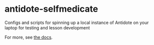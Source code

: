 # antidote-selfmedicate

Configs and scripts for spinning up a local instance of Antidote on your laptop for testing and lesson development

For more, see [the docs](https://antidoteproject.readthedocs.io/en/latest/building/buildlocal.html).
